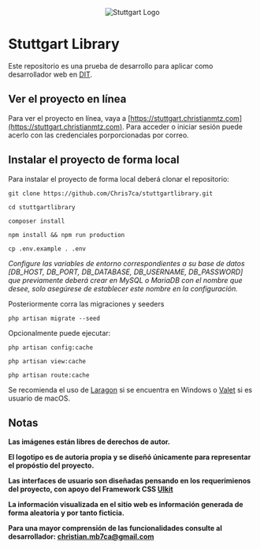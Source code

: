 <p align="center"><img src="https://raw.githubusercontent.com/Chris7ca/stuttgartlibrary/master/images/stuttgart-logo.png" alt="Stuttgart Logo"></p>

# Stuttgart Library

Este repositorio es una prueba de desarrollo para aplicar como desarrollador web en [DIT](WWW.DIT.MX).

## Ver el proyecto en línea

Para ver el proyecto en línea, vaya a [https://stuttgart.christianmtz.com](https://stuttgart.christianmtz.com). Para acceder o iniciar sesión puede acerlo con las credenciales porporcionadas por correo.

## Instalar el proyecto de forma local

Para instalar el proyecto de forma local deberá clonar el repositorio:

```git clone https://github.com/Chris7ca/stuttgartlibrary.git```

```cd stuttgartlibrary```

```composer install```

```npm install && npm run production```

```cp .env.example . .env```
 
*Configure las variables de entorno correspondientes a su base de datos [DB_HOST, DB_PORT, DB_DATABASE, DB_USERNAME, DB_PASSWORD] que previamente deberá crear en MySQL o MariaDB con el nombre que desee, solo asegúrese de establecer este nombre en la configuración.*

Posteriormente corra las migraciones y seeders

```php artisan migrate --seed```

Opcionalmente puede ejecutar:

```php artisan config:cache```

```php artisan view:cache```

```php artisan route:cache```

Se recomienda el uso de [Laragon](https://laragon.org/) si se encuentra en Windows o [Valet](https://laravel.com/docs/7.x/valet) si es usuario de macOS. 

## Notas

**Las imágenes están libres de derechos de autor.**

**El logotipo es de autoria propia y se diseñó únicamente para representar el propóstio del proyecto.**

**Las interfaces de usuario son diseñadas pensando en los requerimienos del proyecto, con apoyo del Framework CSS [UIkit](https://getuikit.com)**

**La información visualizada en el sitio web es información generada de forma aleatoria y por tanto ficticia.**

**Para una mayor comprensión de las funcionalidades consulte al desarrollador: christian.mb7ca@gmail.com**
